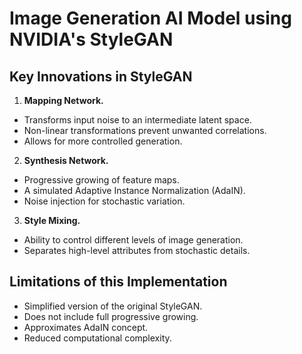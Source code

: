 # Image Generation AI Model using NVIDIA's StyleGAN

## Key Innovations in StyleGAN

1. **Mapping Network.**

 - Transforms input noise to an intermediate latent space.
 - Non-linear transformations prevent unwanted correlations.
 - Allows for more controlled generation.

2. **Synthesis Network.**

 - Progressive growing of feature maps.
 - A simulated Adaptive Instance Normalization (AdaIN).
 - Noise injection for stochastic variation.

3. **Style Mixing.**

 - Ability to control different levels of image generation.
 - Separates high-level attributes from stochastic details.

## Limitations of this Implementation

 - Simplified version of the original StyleGAN.
 - Does not include full progressive growing.
 - Approximates AdaIN concept.
 - Reduced computational complexity.

